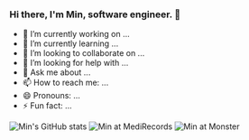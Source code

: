 ### Hi there, I'm Min, software engineer. 👋

- 🔭 I’m currently working on ...
- 🌱 I’m currently learning ...
- 👯 I’m looking to collaborate on ...
- 🤔 I’m looking for help with ...
- 💬 Ask me about ...
- 📫 How to reach me: ...
- 😄 Pronouns: ...
- ⚡ Fun fact: ...

![Min's GitHub stats](https://github-readme-stats.vercel.app/api?username=cmwen&count_private=true&theme=dark)
![Min at MediRecords](https://github-readme-stats.vercel.app/api?username=min-medirecords&count_private=true&theme=dark)
![Min at Monster](https://github-readme-stats.vercel.app/api?username=min-monster&count_private=true&theme=dark)
